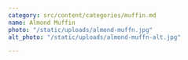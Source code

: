 ```yaml
---
category: src/content/categories/muffin.md
name: Almond Muffin
photo: "/static/uploads/almond-muffn.jpg"
alt_photo: "/static/uploads/almond-muffn-alt.jpg"

---
```

